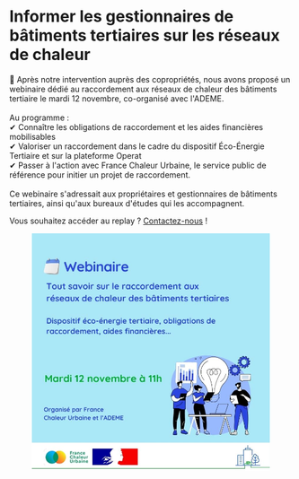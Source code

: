 # Informer les gestionnaires de bâtiments tertiaires sur les réseaux de chaleur

🏢 Après notre intervention auprès des copropriétés, nous avons proposé un webinaire dédié au raccordement aux réseaux de chaleur des bâtiments tertiaire le mardi 12 novembre, co-organisé avec l'ADEME.\
\
Au programme :\
✔ Connaître les obligations de raccordement et les aides financières mobilisables\
✔ Valoriser un raccordement dans le cadre du dispositif Éco-Énergie Tertiaire et sur la plateforme Operat\
✔ Passer à l'action avec France Chaleur Urbaine, le service public de référence pour initier un projet de raccordement.\
\
Ce webinaire s'adressait aux propriétaires et gestionnaires de bâtiments tertiaires, ainsi qu'aux bureaux d'études qui les accompagnent.&#x20;

Vous souhaitez accéder au replay ? [Contactez-nous](https://france-chaleur-urbaine.beta.gouv.fr/contact) !

<figure><img src=".gitbook/assets/47.jpg" alt=""><figcaption></figcaption></figure>
